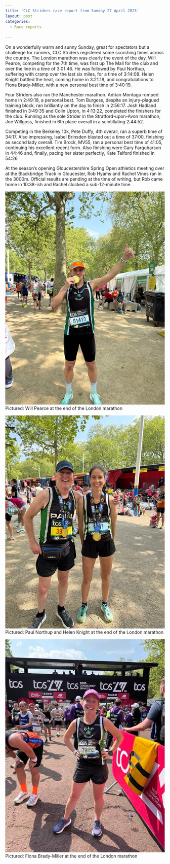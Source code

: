 ```yaml
---
title: 'CLC Striders race report from Sunday 27 April 2025'
layout: post
categories:
  - Race reports

---
```


On a wonderfully warm and sunny Sunday, great for spectators but a challenge for runners, CLC Striders registered some scorching times across the country. 
The London marathon was clearly the event of the day. Will Pearce, competing for the 7th time, was first up The Mall for the club and over the line in a time of 3:01:46. He was followed by Paul Northup, suffering with cramp over the last six miles, for a time of 3:14:08. Helen Knight battled the heat, coming home in 3:21:18, and congratulations to Fiona Brady-Miller, with a new personal best time of 3:40:19.

Four Striders also ran the Manchester marathon. Adrian Montagu romped home in 2:49:18, a personal best. Tom Burgess, despite an injury-plagued training block, ran brilliantly on the day to finish in 2:56:17. Josh Hadland finished in 3:49:35 and Colin Upton, in 4:13:22, completed the finishers for the club.
Running as the sole Strider in the Stratford-upon-Avon marathon, Joe Willgoss, finished in 6th place overall in a scintillating 2:44:52. 

Competing in the Berkeley 10k, Pete Duffy, 4th overall, ran a superb time of 34:17. Also impressing, Isabel Brinsden blasted out a time of 37:00, finishing as second lady overall. Tim Brock, MV55, ran a personal best time of 41:05, continuing his excellent recent form. Also finishing were Gary Farquharson in 44:46 and, finally, pacing her sister perfectly, Kate Telford finished in 54:26

At the season’s opening Gloucestershire Spring Open athletics meeting over at the Blackbridge Track in Gloucester, Rob Hyams and Rachel Vines ran in the 3000m. Official results are pending at the time of writing, but Rob came home in 10:38-ish and Rachel clocked a sub-12-minute time.

![Pictured: Will Pearce at the end of the London marathon](/images/2025/04/2025-04-29-Will-Pearce.jpeg "Will Pearce at the end of the London marathon")
Pictured: Will Pearce at the end of the London marathon

![Pictured: Paul Northup and Helen Knight at the end of the London marathon](/images/2025/04/2025-04-29-PN-HK.jpeg "Paul Northup and Helen Knight at the end of the London marathon")
Pictured: Paul Northup and Helen Knight at the end of the London marathon

![Pictured: Fiona Brady-Miller at the end of the London marathon](/images/2025/04/2025-04-29-FBM.jpeg "Fiona Brady-Miller at the end of the London marathon")
Pictured: Fiona Brady-Miller at the end of the London marathon


